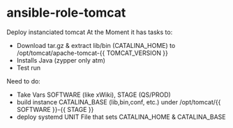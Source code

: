 # ansible-role-tomcat
Deploy instanciated tomcat
At the Moment it has tasks to:
 * Download tar.gz & extract lib/bin (CATALINA_HOME) to /opt/tomcat/apache-tomcat-{{ TOMCAT_VERSION }} 
 * Installs Java (zypper only atm)
 * Test run 

Need to do: 
 * Take Vars SOFTWARE (like xWiki), STAGE (QS/PROD) 
 * build instance CATALINA_BASE (lib,bin,conf, etc.) under  /opt/tomcat/{{ SOFTWARE }}-{{ STAGE }}
 * deploy systemd UNIT File that sets CATALINA_HOME & CATALINA_BASE

